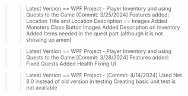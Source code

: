 >>Latest Version == WPF Project - Player Inventory and using Quests to the Game [Commit: 3/25/2024]
>>Features added:
  >Location Title and Location Description == Images
  >Added Monsters Class
  >Button Images 
  >Added Description on Inventory 
  >Added Items needed in the quest part (although it is not showing up amen)

>>Latest Version == WPF Project - Player Inventory and using Quests to the Game [Commit: 3/28/2024]
>>Features added:
>Fixed Quests
>Added Health
>Fixing UI

>>Latest Version == WPF Project - [Commit: 4/14/2024]
>Used Net 8.0 instead of old version in testing
>Creating basic unit test is not available

